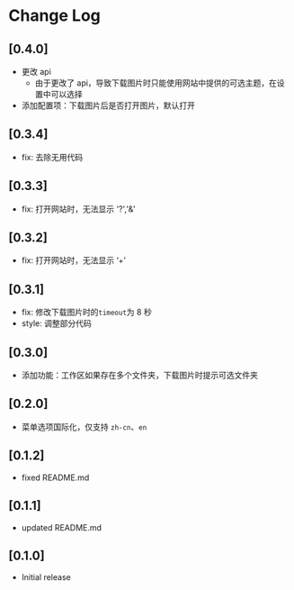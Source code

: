# Change Log

## [0.4.0]

- 更改 api
  - 由于更改了 api，导致下载图片时只能使用网站中提供的可选主题，在设置中可以选择
- 添加配置项：下载图片后是否打开图片，默认打开

## [0.3.4]

- fix: 去除无用代码

## [0.3.3]

- fix: 打开网站时，无法显示 '?','&'

## [0.3.2]

- fix: 打开网站时，无法显示 ‘+’

## [0.3.1]

- fix: 修改下载图片时的`timeout`为 8 秒
- style: 调整部分代码

## [0.3.0]

- 添加功能：工作区如果存在多个文件夹，下载图片时提示可选文件夹

## [0.2.0]

- 菜单选项国际化，仅支持 `zh-cn`、`en`

## [0.1.2]

- fixed README.md

## [0.1.1]

- updated README.md

## [0.1.0]

- Initial release

